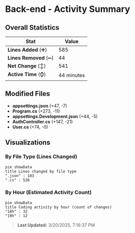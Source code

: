 # Back-end - Activity Summary 

## Overall Statistics

| Stat                   | Value                                                             |
| ---------------------- | ----------------------------------------------------------------- |
| **Lines Added** (➕)   | 585                                          |
| **Lines Removed** (➖) | 44                                        |
| **Net Change** (↕)    | 541                |
| **Active Time** (⌚)   | 44 minutes |


## Modified Files
- **appsettings.json** (+47, -7)
- **Program.cs** (+273, -11)
- **appsettings.Development.json** (+44, -5)
- **AuthController.cs** (+147, -21)
- **User.cs** (+74, -0)

## Visualizations

### By File Type (Lines Changed)

```mermaid
pie showData
title Lines changed by file type
".json" : 103
".cs" : 526
```

### By Hour (Estimated Activity Count)

```mermaid
pie showData
title Coding activity by hour (count of changes)
"18h" : 32
"19h" : 12
```


> **Last Updated:** 3/20/2025, 7:16:37 PM